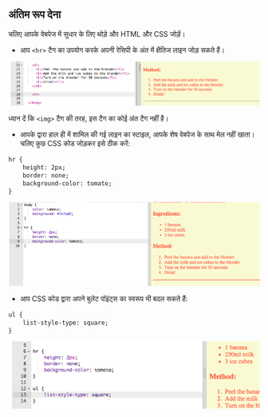 ## अंतिम रूप देना

चलिए आपके वेबपेज में सुधार के लिए थोड़े और HTML और CSS जोड़ें।



+ आप `<hr>` टैग का उपयोग करके अपनी रेसिपी के अंत में क्षैतिज लाइन जोड़ सकते हैं।

![screenshot](images/recipe-hr.png)

ध्यान दें कि `<img>` टैग की तरह, इस टैग का कोई अंत टैग नहीं है।

+ आपके द्वारा हाल ही में शामिल की गई लाइन का स्टाइल, आपके शेष वेबपेज के साथ मेल नहीं खाता। चलिए कुछ CSS कोड जोड़कर इसे ठीक करें:

```
hr {
    height: 2px;
    border: none;
    background-color: tomato;
}
```

![screenshot](images/recipe-hr-css.png)

+ आप CSS कोड द्वारा अपने बुलेट पॉइंट्स का स्वरूप भी बदल सकते हैं:

```
ul {
    list-style-type: square;
}
```

![screenshot](images/recipe-ul-css.png)

